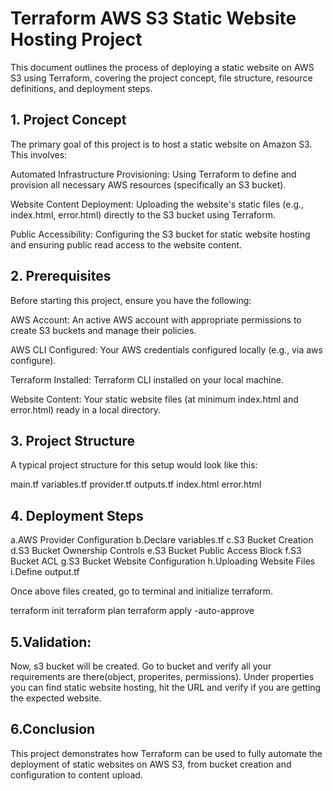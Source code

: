# Terraform AWS S3 Static Website Hosting Project

This document outlines the process of deploying a static website on AWS S3 using Terraform, covering the project concept, file structure, resource definitions, and deployment steps.

## 1. Project Concept
The primary goal of this project is to host a static website on Amazon S3. This involves:

Automated Infrastructure Provisioning: Using Terraform to define and provision all necessary AWS resources (specifically an S3 bucket).

Website Content Deployment: Uploading the website's static files (e.g., index.html, error.html) directly to the S3 bucket using Terraform.

Public Accessibility: Configuring the S3 bucket for static website hosting and ensuring public read access to the website content.

## 2. Prerequisites
Before starting this project, ensure you have the following:

AWS Account: An active AWS account with appropriate permissions to create S3 buckets and manage their policies.

AWS CLI Configured: Your AWS credentials configured locally (e.g., via aws configure).

Terraform Installed: Terraform CLI installed on your local machine.

Website Content: Your static website files (at minimum index.html and error.html) ready in a local directory.

## 3. Project Structure
A typical project structure for this setup would look like this:

main.tf
variables.tf
provider.tf
outputs.tf
index.html
error.html

## 4. Deployment Steps

a.AWS Provider Configuration
b.Declare variables.tf
c.S3 Bucket Creation
d.S3 Bucket Ownership Controls
e.S3 Bucket Public Access Block
f.S3 Bucket ACL 
g.S3 Bucket Website Configuration
h.Uploading Website Files
i.Define output.tf

Once above files created, go to terminal and initialize terraform.

terraform init
terraform plan
terraform apply -auto-approve


## 5.Validation:
Now, s3 bucket will be created. Go to bucket and verify all your requirements are there(object, properites, permissions). Under properties you can find static website hosting, hit the URL and verify if you are getting the expected website.


## 6.Conclusion
This project demonstrates how Terraform can be used to fully automate the deployment of static websites on AWS S3, from bucket creation and configuration to content upload.
